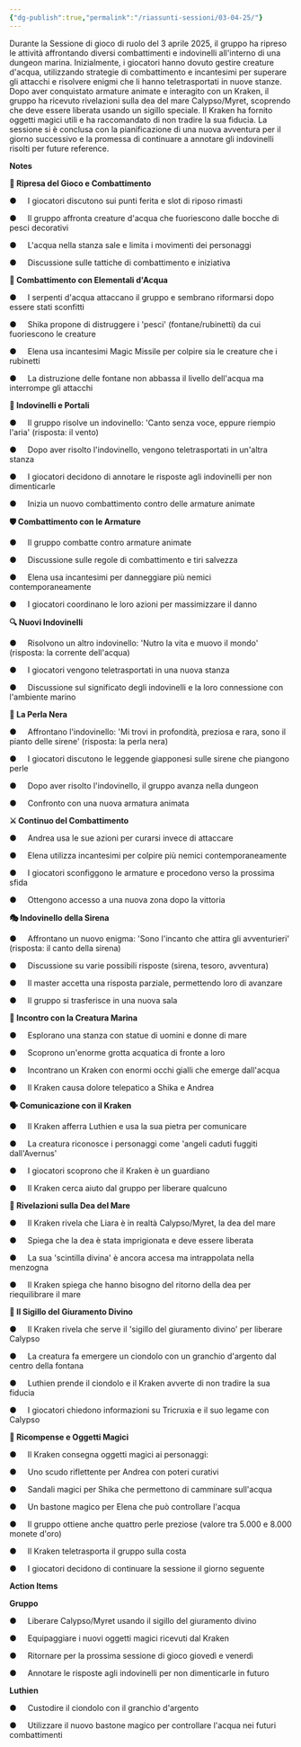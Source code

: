 ```yaml
---
{"dg-publish":true,"permalink":"/riassunti-sessioni/03-04-25/"}
---
```


Durante la Sessione di gioco di ruolo del 3 aprile 2025, il gruppo ha ripreso le attività affrontando diversi combattimenti e indovinelli all'interno di una dungeon marina. Inizialmente, i giocatori hanno dovuto gestire creature d'acqua, utilizzando strategie di combattimento e incantesimi per superare gli attacchi e risolvere enigmi che li hanno teletrasportati in nuove stanze. Dopo aver conquistato armature animate e interagito con un Kraken, il gruppo ha ricevuto rivelazioni sulla dea del mare Calypso/Myret, scoprendo che deve essere liberata usando un sigillo speciale. Il Kraken ha fornito oggetti magici utili e ha raccomandato di non tradire la sua fiducia. La sessione si è conclusa con la pianificazione di una nuova avventura per il giorno successivo e la promessa di continuare a annotare gli indovinelli risolti per future reference.

**Notes**

**🎲 Ripresa del Gioco e Combattimento**

●     I giocatori discutono sui punti ferita e slot di riposo rimasti

●     Il gruppo affronta creature d'acqua che fuoriescono dalle bocche di pesci decorativi

●     L'acqua nella stanza sale e limita i movimenti dei personaggi

●     Discussione sulle tattiche di combattimento e iniziativa

**🌊 Combattimento con Elementali d'Acqua**

●     I serpenti d'acqua attaccano il gruppo e sembrano riformarsi dopo essere stati sconfitti

●     Shika propone di distruggere i 'pesci' (fontane/rubinetti) da cui fuoriescono le creature

●     Elena usa incantesimi Magic Missile per colpire sia le creature che i rubinetti

●     La distruzione delle fontane non abbassa il livello dell'acqua ma interrompe gli attacchi

**🧩 Indovinelli e Portali**

●     Il gruppo risolve un indovinello: 'Canto senza voce, eppure riempio l'aria' (risposta: il vento)

●     Dopo aver risolto l'indovinello, vengono teletrasportati in un'altra stanza

●     I giocatori decidono di annotare le risposte agli indovinelli per non dimenticarle

●     Inizia un nuovo combattimento contro delle armature animate

**🛡️ Combattimento con le Armature**

●     Il gruppo combatte contro armature animate

●     Discussione sulle regole di combattimento e tiri salvezza

●     Elena usa incantesimi per danneggiare più nemici contemporaneamente

●     I giocatori coordinano le loro azioni per massimizzare il danno

**🔍 Nuovi Indovinelli**

●     Risolvono un altro indovinello: 'Nutro la vita e muovo il mondo' (risposta: la corrente dell'acqua)

●     I giocatori vengono teletrasportati in una nuova stanza

●     Discussione sul significato degli indovinelli e la loro connessione con l'ambiente marino

**🔮 La Perla Nera**

●     Affrontano l'indovinello: 'Mi trovi in profondità, preziosa e rara, sono il pianto delle sirene' (risposta: la perla nera)

●     I giocatori discutono le leggende giapponesi sulle sirene che piangono perle

●     Dopo aver risolto l'indovinello, il gruppo avanza nella dungeon

●     Confronto con una nuova armatura animata

**⚔️ Continuo del Combattimento**

●     Andrea usa le sue azioni per curarsi invece di attaccare

●     Elena utilizza incantesimi per colpire più nemici contemporaneamente

●     I giocatori sconfiggono le armature e procedono verso la prossima sfida

●     Ottengono accesso a una nuova zona dopo la vittoria

**🎭 Indovinello della Sirena**

●     Affrontano un nuovo enigma: 'Sono l'incanto che attira gli avventurieri' (risposta: il canto della sirena)

●     Discussione su varie possibili risposte (sirena, tesoro, avventura)

●     Il master accetta una risposta parziale, permettendo loro di avanzare

●     Il gruppo si trasferisce in una nuova sala

**🐙 Incontro con la Creatura Marina**

●     Esplorano una stanza con statue di uomini e donne di mare

●     Scoprono un'enorme grotta acquatica di fronte a loro

●     Incontrano un Kraken con enormi occhi gialli che emerge dall'acqua

●     Il Kraken causa dolore telepatico a Shika e Andrea

**🗣️ Comunicazione con il Kraken**

●     Il Kraken afferra Luthien e usa la sua pietra per comunicare

●     La creatura riconosce i personaggi come 'angeli caduti fuggiti dall'Avernus'

●     I giocatori scoprono che il Kraken è un guardiano

●     Il Kraken cerca aiuto dal gruppo per liberare qualcuno

**🌟 Rivelazioni sulla Dea del Mare**

●     Il Kraken rivela che Liara è in realtà Calypso/Myret, la dea del mare

●     Spiega che la dea è stata imprigionata e deve essere liberata

●     La sua 'scintilla divina' è ancora accesa ma intrappolata nella menzogna

●     Il Kraken spiega che hanno bisogno del ritorno della dea per riequilibrare il mare

**🔑 Il Sigillo del Giuramento Divino**

●     Il Kraken rivela che serve il 'sigillo del giuramento divino' per liberare Calypso

●     La creatura fa emergere un ciondolo con un granchio d'argento dal centro della fontana

●     Luthien prende il ciondolo e il Kraken avverte di non tradire la sua fiducia

●     I giocatori chiedono informazioni su Tricruxia e il suo legame con Calypso

**🎁 Ricompense e Oggetti Magici**

●     Il Kraken consegna oggetti magici ai personaggi:

●     Uno scudo riflettente per Andrea con poteri curativi

●     Sandali magici per Shika che permettono di camminare sull'acqua

●     Un bastone magico per Elena che può controllare l'acqua

●     Il gruppo ottiene anche quattro perle preziose (valore tra 5.000 e 8.000 monete d'oro)

●     Il Kraken teletrasporta il gruppo sulla costa

●     I giocatori decidono di continuare la sessione il giorno seguente

**Action Items**

**Gruppo**

●     Liberare Calypso/Myret usando il sigillo del giuramento divino

●     Equipaggiare i nuovi oggetti magici ricevuti dal Kraken

●     Ritornare per la prossima sessione di gioco giovedì e venerdì

●     Annotare le risposte agli indovinelli per non dimenticarle in futuro

**Luthien**

●     Custodire il ciondolo con il granchio d'argento

●     Utilizzare il nuovo bastone magico per controllare l'acqua nei futuri combattimenti